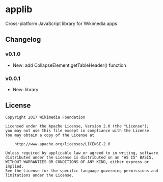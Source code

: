 # applib
Cross-platform JavaScript library for Wikimedia apps

## Changelog

### v0.1.0
- New: add CollapseElement.getTableHeader() function

### v0.0.1
- New: library

## License
```
Copyright 2017 Wikimedia Foundation

Licensed under the Apache License, Version 2.0 (the "License");
you may not use this file except in compliance with the License.
You may obtain a copy of the License at

    http://www.apache.org/licenses/LICENSE-2.0

Unless required by applicable law or agreed to in writing, software
distributed under the License is distributed on an "AS IS" BASIS,
WITHOUT WARRANTIES OR CONDITIONS OF ANY KIND, either express or implied.
See the License for the specific language governing permissions and
limitations under the License.
```